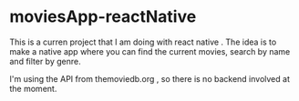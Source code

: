 # moviesApp-reactNative

This is a curren project that I am doing with react native .
The idea is to make a native app where you can find the current movies, search by name and filter by genre.

I'm using the API from themoviedb.org , so there is no backend involved at the moment.
